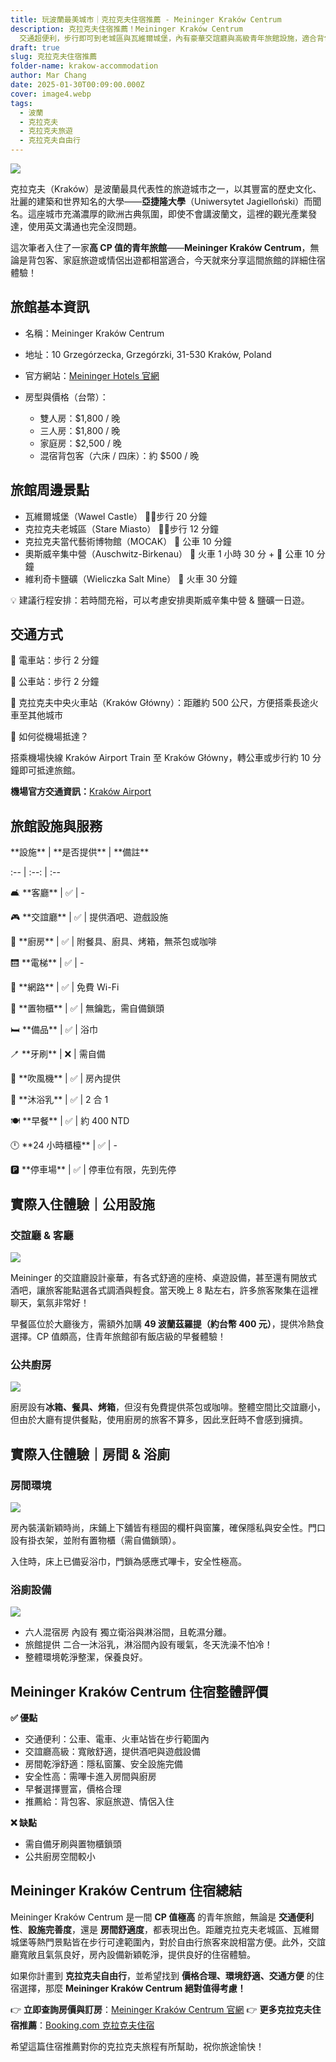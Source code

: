 ```yaml
---
title: 玩波蘭最美城市｜克拉克夫住宿推薦 - Meininger Kraków Centrum
description: 克拉克夫住宿推薦！Meininger Kraków Centrum
  交通超便利，步行即可到老城區與瓦維爾城堡，內有豪華交誼廳與高級青年旅館設施，適合背包客、家庭旅遊。附完整房價、交通、周邊景點資訊，讓你輕鬆規劃波蘭自由行！
draft: true
slug: 克拉克夫住宿推薦
folder-name: krakow-accommodation
author: Mar Chang
date: 2025-01-30T00:09:00.000Z
cover: image4.webp
tags:
  - 波蘭
  - 克拉克夫
  - 克拉克夫旅遊
  - 克拉克夫自由行
---
```

![](image4.webp)

克拉克夫（Kraków）是波蘭最具代表性的旅遊城市之一，以其豐富的歷史文化、壯麗的建築和世界知名的大學——**亞捷隆大學**（Uniwersytet Jagielloński）而聞名。這座城市充滿濃厚的歐洲古典氛圍，即使不會講波蘭文，這裡的觀光產業發達，使用英文溝通也完全沒問題。

這次筆者入住了一家**高 CP 值的青年旅館**——**Meininger Kraków Centrum**，無論是背包客、家庭旅遊或情侶出遊都相當適合，今天就來分享這間旅館的詳細住宿體驗！

## 旅館基本資訊

* 名稱：Meininger Kraków Centrum
* 地址：10 Grzegórzecka, Grzegórzki, 31-530 Kraków, Poland
* 官方網站：[Meininger Hotels 官網](https://www.meininger-hotels.com/pl/main-menu/hotels/krakow/krakow-centrum/)
* 房型與價格（台幣）：

  * 雙人房：$1,800 / 晚
  * 三人房：$1,800 / 晚
  * 家庭房：$2,500 / 晚
  * 混宿背包客（六床 / 四床）：約 $500 / 晚

## 旅館周邊景點

* 瓦維爾城堡（Wawel Castle） 🚶‍♂️步行 20 分鐘
* 克拉克夫老城區（Stare Miasto） 🚶‍♂️步行 12 分鐘
* 克拉克夫當代藝術博物館（MOCAK） 🚌 公車 10 分鐘
* 奧斯威辛集中營（Auschwitz-Birkenau） 🚆 火車 1 小時 30 分 + 🚌 公車 10 分鐘
* 維利奇卡鹽礦（Wieliczka Salt Mine） 🚆 火車 30 分鐘

💡 建議行程安排：若時間充裕，可以考慮安排奧斯威辛集中營 & 鹽礦一日遊。[](<>)

## **交通方式**

📍 電車站：步行 2 分鐘

📍 公車站：步行 2 分鐘

📍 克拉克夫中央火車站（Kraków Główny）：距離約 500 公尺，方便搭乘長途火車至其他城市

🚆 如何從機場抵達？

搭乘機場快線 Kraków Airport Train 至 Kraków Główny，轉公車或步行約 10 分鐘即可抵達旅館。

**機場官方交通資訊：**[Kraków Airport](https://krakowairport.pl/en/homepage/)

## 旅館設施與服務

\*\*設施\*\* | \*\*是否提供\*\* | \*\*備註\*\*  

:-- | :--: | :--  

🛋 \*\*客廳\*\* | ✅ | -  

🎮 \*\*交誼廳\*\* | ✅ | 提供酒吧、遊戲設施  

🍳 \*\*廚房\*\* | ✅ | 附餐具、廚具、烤箱，無茶包或咖啡  

🛗 \*\*電梯\*\* | ✅ | -  

📶 \*\*網路\*\* | ✅ | 免費 Wi-Fi  

🔑 \*\*置物櫃\*\* | ✅ | 無鑰匙，需自備鎖頭  

🛏 \*\*備品\*\* | ✅ | 浴巾  

🪥 \*\*牙刷\*\* | ❌ | 需自備  

💨 \*\*吹風機\*\* | ✅ | 房內提供  

🧴 \*\*沐浴乳\*\* | ✅ | 2 合 1  

🍽 \*\*早餐\*\* | ✅ | 約 400 NTD  

🕛 \*\*24 小時櫃檯\*\* | ✅ | -  

🅿 \*\*停車場\*\* | ✅ | 停車位有限，先到先停  

## **實際入住體驗｜公用設施**

### **交誼廳 & 客廳**

![](image2.webp)

Meininger 的交誼廳設計豪華，有各式舒適的座椅、桌遊設備，甚至還有開放式酒吧，讓旅客能點選各式調酒與輕食。當天晚上 8 點左右，許多旅客聚集在這裡聊天，氣氛非常好！

早餐區位於大廳後方，需額外加購 **49 波蘭茲羅提（約台幣 400 元）**，提供冷熱食選擇。CP 值頗高，住青年旅館卻有飯店級的早餐體驗！

### **公共廚房**

![](image1.webp)

廚房設有**冰箱、餐具、烤箱**，但沒有免費提供茶包或咖啡。整體空間比交誼廳小，但由於大廳有提供餐點，使用廚房的旅客不算多，因此烹飪時不會感到擁擠。

## **實際入住體驗｜房間 & 浴廁**

### **房間環境**

![](image5.webp)

房內裝潢新穎時尚，床鋪上下舖皆有穩固的欄杆與窗簾，確保隱私與安全性。門口設有掛衣架，並附有置物櫃（需自備鎖頭）。

入住時，床上已備妥浴巾，門鎖為感應式嗶卡，安全性極高。

### **浴廁設備**

![](image3.webp)

* 六人混宿房 內設有 獨立衛浴與淋浴間，且乾濕分離。
* 旅館提供 二合一沐浴乳，淋浴間內設有暖氣，冬天洗澡不怕冷！
* 整體環境乾淨整潔，保養良好。

## **Meininger Kraków Centrum 住宿整體評價**

**✅ 優點**	

* 交通便利：公車、電車、火車站皆在步行範圍內	
* 交誼廳高級：寬敞舒適，提供酒吧與遊戲設備
* 房間乾淨舒適：隱私窗簾、安全設施完備
* 安全性高：需嗶卡進入房間與廚房
* 早餐選擇豐富，價格合理
* 推薦給：背包客、家庭旅遊、情侶入住

**❌ 缺點**

* 需自備牙刷與置物櫃鎖頭
* 公共廚房空間較小

## Meininger Kraków Centrum 住宿總結

Meininger Kraków Centrum 是一間 **CP 值極高** 的青年旅館，無論是 **交通便利性**、**設施完善度**，還是 **房間舒適度**，都表現出色。距離克拉克夫老城區、瓦維爾城堡等熱門景點皆在步行可達範圍內，對於自由行旅客來說相當方便。此外，交誼廳寬敞且氣氛良好，房內設備新穎乾淨，提供良好的住宿體驗。

如果你計畫到 **克拉克夫自由行**，並希望找到 **價格合理、環境舒適、交通方便** 的住宿選擇，那麼 **Meininger Kraków Centrum 絕對值得考慮！** 

👉 **立即查詢房價與訂房**：[Meininger Kraków Centrum 官網](https://www.meininger-hotels.com/pl/main-menu/hotels/krakow/krakow-centrum/)
👉 **更多克拉克夫住宿推薦**：[Booking.com 克拉克夫住宿](https://www.booking.com/landmark/pl/krakow-glowny.zh-tw.html?aid=318615;label=New_Chinese_Traditional_ZH-XT_24509419345-liovB6A8r8chJeHBdsZVaAS634241442878:pl:ta:p1:p2:ac:ap:neg:fi55626954920:tidsa-301303784602:lp9211961:li:dec:dm:ag24509419345:cmp377347585;ws=&gad_source=1&gclid=Cj0KCQiAwOe8BhCCARIsAGKeD56MRTA8lAfF-KatLjeyBZ_Ciox8XrG0aF8lIS7oja4takYFR_-qz6IaAlVkEALw_wcB)

希望這篇住宿推薦對你的克拉克夫旅程有所幫助，祝你旅途愉快！
